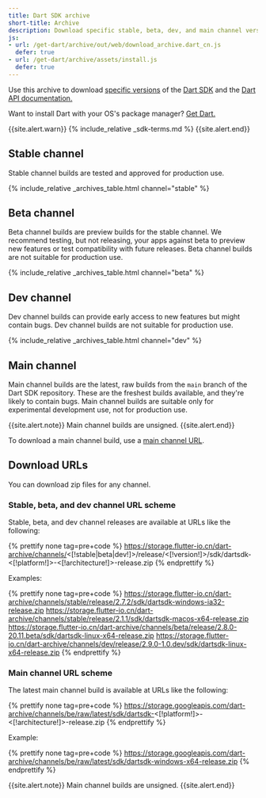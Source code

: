 ```yaml
---
title: Dart SDK archive
short-title: Archive
description: Download specific stable, beta, dev, and main channel versions of the Dart SDK and the Dart API documentation.
js:
- url: /get-dart/archive/out/web/download_archive.dart_cn.js
  defer: true
- url: /get-dart/archive/assets/install.js
  defer: true
---
```


Use this archive to download
[specific versions](/get-dart#release-channels) of the
[Dart SDK](/tools/sdk)
and the [Dart API documentation.]({{site.dart_api}}/{{site.data.pkg-vers.SDK.channel}})

Want to install Dart with your OS's package manager?
[Get Dart.](/get-dart)

{{site.alert.warn}}
  {% include_relative _sdk-terms.md %}
{{site.alert.end}}

## Stable channel

Stable channel builds are tested and approved for production use.

{% include_relative _archives_table.html channel="stable" %}

## Beta channel

Beta channel builds are preview builds for the stable channel.
We recommend testing, but not releasing, your apps against beta
to preview new features or test compatibility with future releases.
Beta channel builds are not suitable for production use.

{% include_relative _archives_table.html channel="beta" %}

## Dev channel

Dev channel builds can provide early access
to new features but might contain bugs.
Dev channel builds are not suitable for production use.

{% include_relative _archives_table.html channel="dev" %}

## Main channel

Main channel builds are the latest, raw builds from
the `main` branch of the Dart SDK repository.
These are the freshest builds available,
and they're likely to contain bugs.
Main channel builds are suitable only for
experimental development use, not for production use.

{{site.alert.note}}
  Main channel builds are unsigned.
{{site.alert.end}}

To download a main channel build, use a
[main channel URL](#main-channel-url-scheme).


## Download URLs

You can download zip files for any channel.

### Stable, beta, and dev channel URL scheme

Stable, beta, and dev channel releases
are available at URLs like the following:

{% prettify none tag=pre+code %}
https://storage.flutter-io.cn/dart-archive/channels/<[!stable|beta|dev!]>/release/<[!version!]>/sdk/dartsdk-<[!platform!]>-<[!architecture!]>-release.zip
{% endprettify %}

Examples:

{% prettify none tag=pre+code %}
https://storage.flutter-io.cn/dart-archive/channels/stable/release/2.7.2/sdk/dartsdk-windows-ia32-release.zip
https://storage.flutter-io.cn/dart-archive/channels/stable/release/2.1.1/sdk/dartsdk-macos-x64-release.zip
https://storage.flutter-io.cn/dart-archive/channels/beta/release/2.8.0-20.11.beta/sdk/dartsdk-linux-x64-release.zip
https://storage.flutter-io.cn/dart-archive/channels/dev/release/2.9.0-1.0.dev/sdk/dartsdk-linux-x64-release.zip
{% endprettify %}

### Main channel URL scheme

The latest main channel build
is available at URLs like the following:

{% prettify none tag=pre+code %}
https://storage.googleapis.com/dart-archive/channels/be/raw/latest/sdk/dartsdk-<[!platform!]>-<[!architecture!]>-release.zip
{% endprettify %}

Example:

{% prettify none tag=pre+code %}
https://storage.googleapis.com/dart-archive/channels/be/raw/latest/sdk/dartsdk-windows-x64-release.zip
{% endprettify %}

{{site.alert.note}}
  Main channel builds are unsigned.
{{site.alert.end}}
